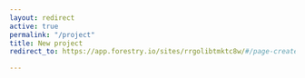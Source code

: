 ```yaml
---
layout: redirect
active: true
permalink: "/project"
title: New project
redirect_to: https://app.forestry.io/sites/rrgolibtmktc8w/#/page-create?section=projects&pageType=project&parent=undefined

---
```


